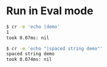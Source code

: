 # Run in Eval mode


```bash
$ cr -e 'echo |demo'
1
took 0.07ms: nil

$ cr -e 'echo "|spaced string demo"'
spaced string demo
took 0.074ms: nil
```
